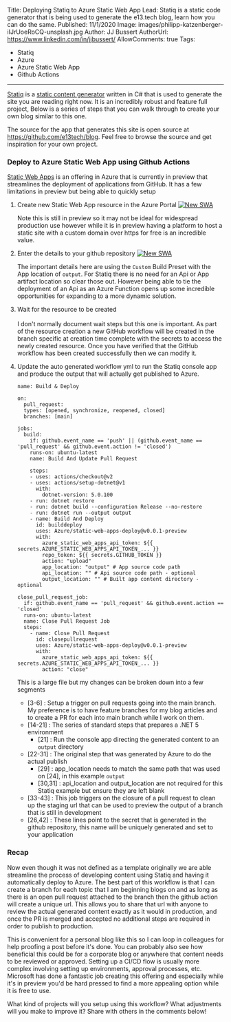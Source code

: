 Title: Deploying Statiq to Azure Static Web App
Lead: Statiq is a static code generator that is being used to generate the e13.tech blog, learn how you can do the same.
Published: 11/1/2020
Image: images/philipp-katzenberger-iIJrUoeRoCQ-unsplash.jpg
Author: JJ Bussert
AuthorUrl: https://www.linkedin.com/in/jjbussert/
AllowComments: true
Tags:
 - Statiq
 - Azure
 - Azure Static Web App
 - Github Actions
---
[Statiq](https://statiq.dev/) is a [static content generator](https://en.wikipedia.org/wiki/Web_template_system#Static_site_generators) written in C# that is used to generate the site you are reading right now.  It is an incredibly robust and feature full project, Below is a series of steps that you can walk through to create your own blog similar to this one.  

The source for the app that generates this site is open source at https://github.com/e13tech/blog.  Feel free to browse the source and get inspiration for your own project.

### Deploy to Azure Static Web App using Github Actions

[Static Web Apps](https://azure.microsoft.com/en-us/services/app-service/static/) is an offering in Azure that is currently in preview that streamlines the deployment of applications from GitHub.  It has a few limitations in preview but being able to quickly setup 

1.  Create new Static Web App resource in the Azure Portal
    [![New SWA](/images/posts/azure-swa.png "New SWA")](/images/posts/azure-swa.png)  

    Note this is still in preview so it may not be ideal for widespread production use however while it is in preview having a platform to host a static site with a custom domain over https for free is an incredible value.

2.  Enter the details to your github repository
    [![New SWA](/images/posts/azure-swa-details.png "New SWA")](/images/posts/azure-swa-details.png)  

    The important details here are using the <code>Custom</code> Build Preset with the App location of <code>output</code>. For Statiq there is no need for an Api or App artifact location so clear those out. However being able to tie the deployment of an Api as an Azure Function opens up some incredible opportunities for expanding to a more dynamic solution. 

3. Wait for the resource to be created
<br/><br/>
    I don't normally document wait steps but this one is important.  As part of the resource creation a new GitHub workflow will be created in the branch specific at creation time complete with the secrets to access the newly created resource.  Once you have verified that the GitHub workflow has been created successfully then we can modify it.

4. Update the auto generated workflow yml to run the Statiq console app and produce the output that will actually get published to Azure.
    <pre class='language-yaml line-numbers'><code>name: Build & Deploy

   on:
     pull_request:
     types: [opened, synchronize, reopened, closed]
     branches: [main]
    
   jobs:
     build:
       if: github.event_name == 'push' || (github.event_name == 'pull_request' && github.event.action != 'closed')
       runs-on: ubuntu-latest
       name: Build And Update Pull Request
    
       steps:
       - uses: actions/checkout@v2
       - uses: actions/setup-dotnet@v1
         with:
           dotnet-version: 5.0.100
       - run: dotnet restore
       - run: dotnet build --configuration Release --no-restore
       - run: dotnet run --output output
       - name: Build And Deploy
         id: builddeploy
         uses: Azure/static-web-apps-deploy@v0.0.1-preview
         with:
           azure_static_web_apps_api_token: ${{ secrets.AZURE_STATIC_WEB_APPS_API_TOKEN_... }}
           repo_token: ${{ secrets.GITHUB_TOKEN }}
           action: "upload"
           app_location: "output" # App source code path
           api_location: "" # Api source code path - optional
           output_location: "" # Built app content directory - optional
    
   close_pull_request_job:
     if: github.event_name == 'pull_request' && github.event.action == 'closed'
     runs-on: ubuntu-latest
     name: Close Pull Request Job
     steps:
       - name: Close Pull Request
         id: closepullrequest
         uses: Azure/static-web-apps-deploy@v0.0.1-preview
         with:
           azure_static_web_apps_api_token: ${{ secrets.AZURE_STATIC_WEB_APPS_API_TOKEN_... }}
           action: "close"</code></pre>
    
   This is a large file but my changes can be broken down into a few segments
    * [3-6] : Setup a trigger on pull requests going into the main branch. My preference is to have feature branches for my blog articles and to create a PR for each into main branch while I work on them.
    * [14-21] : The series of standard steps that prepares a .NET 5 environment
      * [21] : Run the console app directing the generated content to an <code>output</code> directory
    * [22-31] : The original step that was generated by Azure to do the actual publish
      * [29] : app_location needs to match the same path that was used on [24], in this example <code>output</code>
      * [30,31] : api_location and output_location are not required for this Statiq example but ensure they are left blank
    * [33-43] : This job triggers on the closure of a pull request to clean up the staging url that can be used to preview the output of a branch that is still in development
    * [26,42] : These lines point to the secret that is generated in the github repository, this name will be uniquely generated and set to your application

### Recap

Now even though it was not defined as a template originally we are able streamline the process of developing content using Statiq and having it automatically deploy to  Azure.  The best part of this workflow is that I can create a branch for each topic that I am beginning blogs on and as long as there is an open pull request attached to the branch then the github action will create a unique url.  This allows you to share that url with anyone to review the actual generated content exactly as it would in production, and once the PR is merged and accepted no additional steps are required in order to publish to production.  

This is convenient for a personal blog like this so I can loop in colleagues for help proofing a post before it's done.  You can probably also see how beneficial this could be for a corporate blog or anywhere that content needs to be reviewed or approved.  Setting up a CI/CD flow is usually more complex involving setting up environments, approval processes, etc.  Microsoft has done a fantastic job creating this offering and especially while it's in preview you'd be hard pressed to find a more appealing option while it is free to use.

What kind of  projects will you setup using this workflow? What adjustments will you make to improve it? Share with others in the comments below!